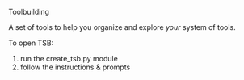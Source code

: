 Toolbuilding

A set of tools to help you organize and explore *your* system of tools.

To open TSB:
1) run the create_tsb.py module
2) follow the instructions & prompts
